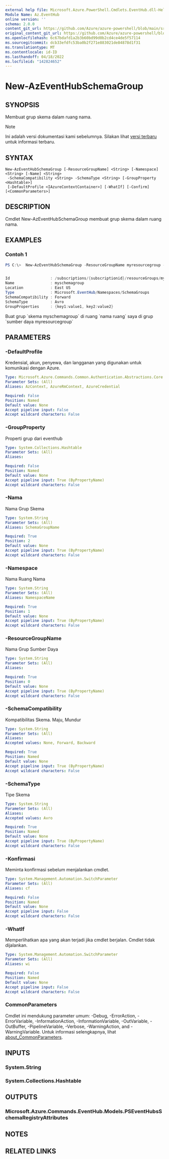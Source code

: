 ```yaml
---
external help file: Microsoft.Azure.PowerShell.Cmdlets.EventHub.dll-Help.xml
Module Name: Az.EventHub
online version: ''
schema: 2.0.0
content_git_url: https://github.com/Azure/azure-powershell/blob/main/src/EventHub/EventHub/help/New-AzEventHubSchemaGroup.md
original_content_git_url: https://github.com/Azure/azure-powershell/blob/main/src/EventHub/EventHub/help/New-AzEventHubSchemaGroup.md
ms.openlocfilehash: 6c67bdafd1a2b3b60bd99d0b2cd4ce4de5f57114
ms.sourcegitcommit: dcb33efdfc53ba0b2f271e883021de84878d1f31
ms.translationtype: MT
ms.contentlocale: id-ID
ms.lasthandoff: 04/18/2022
ms.locfileid: "142824652"
---
```

# New-AzEventHubSchemaGroup

## SYNOPSIS
Membuat grup skema dalam ruang nama.

> [!NOTE]
>Ini adalah versi dokumentasi kami sebelumnya. Silakan lihat [versi terbaru](/powershell/module/az.eventhub/new-azeventhubschemagroup) untuk informasi terbaru.

## SYNTAX

```
New-AzEventHubSchemaGroup [-ResourceGroupName] <String> [-Namespace] <String> [-Name] <String>
 -SchemaCompatibility <String> -SchemaType <String> [-GroupProperty <Hashtable>]
 [-DefaultProfile <IAzureContextContainer>] [-WhatIf] [-Confirm] [<CommonParameters>]
```

## DESCRIPTION
Cmdlet New-AzEventHubSchemaGroup membuat grup skema dalam ruang nama.

## EXAMPLES

### Contoh 1
```powershell
PS C:\>  New-AzEventHubSchemaGroup -ResourceGroupName myresourcegroup -Namespace mynamespace -Name myschemagroup -SchemaCompatibility Forward -SchemaType Avro -GroupProperty @{'key1'='value1';'key2'='value2'}


Id                  : /subscriptions/{subscriptionid}/resourceGroups/myresourcegroup/providers/Microsoft.EventHub/namespaces/mynamespace/schemagroups/myschemagroup
Name                : myschemagroup
Location            : East US
Type                : Microsoft.EventHub/Namespaces/SchemaGroups
SchemaCompatibility : Forward
SchemaType          : Avro
GroupProperties     : {key1:value1, key2:value2}
```

Buat grup \`skema myschemagroup\` di ruang \`nama ruang\` saya di grup \`sumber daya myresourcegroup\`

## PARAMETERS

### -DefaultProfile
Kredensial, akun, penyewa, dan langganan yang digunakan untuk komunikasi dengan Azure.

```yaml
Type: Microsoft.Azure.Commands.Common.Authentication.Abstractions.Core.IAzureContextContainer
Parameter Sets: (All)
Aliases: AzContext, AzureRmContext, AzureCredential

Required: False
Position: Named
Default value: None
Accept pipeline input: False
Accept wildcard characters: False
```

### -GroupProperty
Properti grup dari eventhub

```yaml
Type: System.Collections.Hashtable
Parameter Sets: (All)
Aliases:

Required: False
Position: Named
Default value: None
Accept pipeline input: True (ByPropertyName)
Accept wildcard characters: False
```

### -Nama
Nama Grup Skema

```yaml
Type: System.String
Parameter Sets: (All)
Aliases: SchemaGroupName

Required: True
Position: 2
Default value: None
Accept pipeline input: True (ByPropertyName)
Accept wildcard characters: False
```

### -Namespace
Nama Ruang Nama

```yaml
Type: System.String
Parameter Sets: (All)
Aliases: NamespaceName

Required: True
Position: 1
Default value: None
Accept pipeline input: True (ByPropertyName)
Accept wildcard characters: False
```

### -ResourceGroupName
Nama Grup Sumber Daya

```yaml
Type: System.String
Parameter Sets: (All)
Aliases:

Required: True
Position: 0
Default value: None
Accept pipeline input: True (ByPropertyName)
Accept wildcard characters: False
```

### -SchemaCompatibility
Kompatibilitas Skema.
Maju, Mundur

```yaml
Type: System.String
Parameter Sets: (All)
Aliases:
Accepted values: None, Forward, Backward

Required: True
Position: Named
Default value: None
Accept pipeline input: True (ByPropertyName)
Accept wildcard characters: False
```

### -SchemaType
Tipe Skema

```yaml
Type: System.String
Parameter Sets: (All)
Aliases:
Accepted values: Avro

Required: True
Position: Named
Default value: None
Accept pipeline input: True (ByPropertyName)
Accept wildcard characters: False
```

### -Konfirmasi
Meminta konfirmasi sebelum menjalankan cmdlet.

```yaml
Type: System.Management.Automation.SwitchParameter
Parameter Sets: (All)
Aliases: cf

Required: False
Position: Named
Default value: None
Accept pipeline input: False
Accept wildcard characters: False
```

### -WhatIf
Memperlihatkan apa yang akan terjadi jika cmdlet berjalan.
Cmdlet tidak dijalankan.

```yaml
Type: System.Management.Automation.SwitchParameter
Parameter Sets: (All)
Aliases: wi

Required: False
Position: Named
Default value: None
Accept pipeline input: False
Accept wildcard characters: False
```

### CommonParameters
Cmdlet ini mendukung parameter umum: -Debug, -ErrorAction, -ErrorVariable, -InformationAction, -InformationVariable, -OutVariable, -OutBuffer, -PipelineVariable, -Verbose, -WarningAction, and -WarningVariable. Untuk informasi selengkapnya, lihat [about_CommonParameters](http://go.microsoft.com/fwlink/?LinkID=113216).

## INPUTS

### System.String

### System.Collections.Hashtable

## OUTPUTS

### Microsoft.Azure.Commands.EventHub.Models.PSEventHubsSchemaRegistryAttributes

## NOTES

## RELATED LINKS

